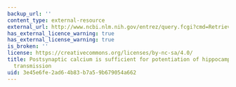 ```yaml
---
backup_url: ''
content_type: external-resource
external_url: http://www.ncbi.nlm.nih.gov/entrez/query.fcgi?cmd=Retrieve&db=PubMed&list_uids=2845577&dopt=Abstract
has_external_licence_warning: true
has_external_license_warning: true
is_broken: ''
license: https://creativecommons.org/licenses/by-nc-sa/4.0/
title: Postsynaptic calcium is sufficient for potentiation of hippocampal synaptic
  transmission
uid: 3e45e6fe-2ad6-4b83-b7a5-9b679054a662
---
```

